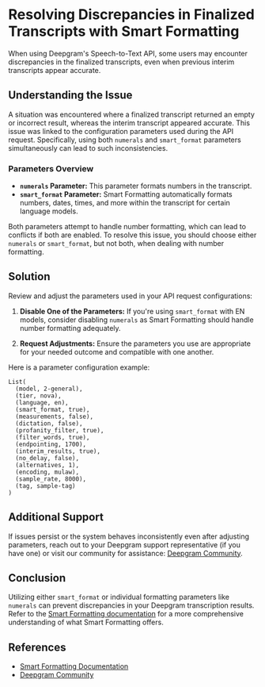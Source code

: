 # Resolving Discrepancies in Finalized Transcripts with Smart Formatting

When using Deepgram's Speech-to-Text API, some users may encounter discrepancies in the finalized transcripts, even when previous interim transcripts appear accurate.

## Understanding the Issue

A situation was encountered where a finalized transcript returned an empty or incorrect result, whereas the interim transcript appeared accurate. This issue was linked to the configuration parameters used during the API request. Specifically, using both `numerals` and `smart_format` parameters simultaneously can lead to such inconsistencies.

### Parameters Overview

- **`numerals` Parameter:** This parameter formats numbers in the transcript.
- **`smart_format` Parameter:** Smart Formatting automatically formats numbers, dates, times, and more within the transcript for certain language models.

Both parameters attempt to handle number formatting, which can lead to conflicts if both are enabled. To resolve this issue, you should choose either `numerals` or `smart_format`, but not both, when dealing with number formatting.

## Solution

Review and adjust the parameters used in your API request configurations:

1. **Disable One of the Parameters:** If you're using `smart_format` with EN models, consider disabling `numerals` as Smart Formatting should handle number formatting adequately.

2. **Request Adjustments:** Ensure the parameters you use are appropriate for your needed outcome and compatible with one another.

Here is a parameter configuration example:

```plaintext
List(
  (model, 2-general),
  (tier, nova),
  (language, en),
  (smart_format, true),
  (measurements, false),
  (dictation, false),
  (profanity_filter, true),
  (filter_words, true),
  (endpointing, 1700),
  (interim_results, true),
  (no_delay, false),
  (alternatives, 1),
  (encoding, mulaw),
  (sample_rate, 8000),
  (tag, sample-tag)
)
```

## Additional Support

If issues persist or the system behaves inconsistently even after adjusting parameters, reach out to your Deepgram support representative (if you have one) or visit our community for assistance: [Deepgram Community](https://discord.gg/deepgram).

## Conclusion

Utilizing either `smart_format` or individual formatting parameters like `numerals` can prevent discrepancies in your Deepgram transcription results. Refer to the [Smart Formatting documentation](https://developers.deepgram.com/docs/smart-format) for a more comprehensive understanding of what Smart Formatting offers.

## References
- [Smart Formatting Documentation](https://developers.deepgram.com/docs/smart-format)
- [Deepgram Community](https://discord.gg/deepgram)